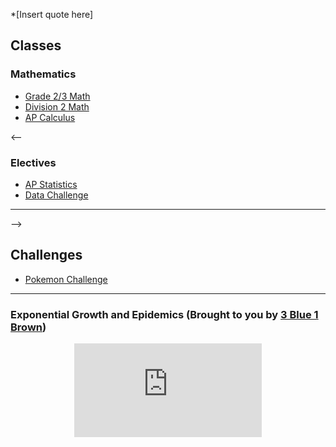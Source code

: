 *[Insert quote here]

## Classes 

### Mathematics 
* [Grade 2/3 Math](grade23.md)
* [Division 2 Math](div2.md)
* [AP Calculus](Calculus.md)

<--
### Electives 
* [AP Statistics](APstatistics.md)
* [Data Challenge](datachallenge.md)

---
-->


## Challenges

* <a href="https://MerrickMath.github.io/MerrickMath.github.io-PokemonChallenge/"> Pokemon Challenge</a> 

---

### Exponential Growth and Epidemics (Brought to you by <a href="https://www.youtube.com/channel/UCYO_jab_esuFRV4b17AJtAw"> 3 Blue 1 Brown</a>)
<p align="center"> 
  <iframe src="https://www.youtube.com/embed/Kas0tIxDvrg" frameborder="0" allow="accelerometer; autoplay; encrypted-media; gyroscope; picture-in-picture" allowfullscreen class="vid"></iframe> </p>



